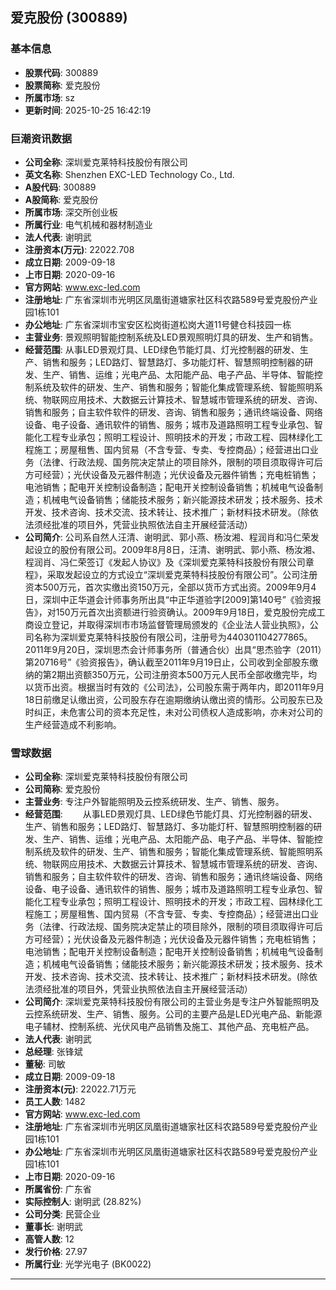 ## 爱克股份 (300889)

### 基本信息

- **股票代码**: 300889
- **股票简称**: 爱克股份
- **所属市场**: sz
- **更新时间**: 2025-10-25 16:42:19

### 巨潮资讯数据

- **公司全称**: 深圳爱克莱特科技股份有限公司
- **英文名称**: Shenzhen EXC-LED Technology Co., Ltd.
- **A股代码**: 300889
- **A股简称**: 爱克股份
- **所属市场**: 深交所创业板
- **所属行业**: 电气机械和器材制造业
- **法人代表**: 谢明武
- **注册资本(万元)**: 22022.708
- **成立日期**: 2009-09-18
- **上市日期**: 2020-09-16
- **官方网站**: www.exc-led.com
- **注册地址**: 广东省深圳市光明区凤凰街道塘家社区科农路589号爱克股份产业园1栋101
- **办公地址**: 广东省深圳市宝安区松岗街道松岗大道11号健仓科技园一栋
- **主营业务**: 景观照明智能控制系统及LED景观照明灯具的研发、生产和销售。
- **经营范围**: 从事LED景观灯具、LED绿色节能灯具、灯光控制器的研发、生产、销售和服务；LED路灯、智慧路灯、多功能灯杆、智慧照明控制器的研发、生产、销售、运维；光电产品、太阳能产品、电子产品、半导体、智能控制系统及软件的研发、生产、销售和服务；智能化集成管理系统、智能照明系统、物联网应用技术、大数据云计算技术、智慧城市管理系统的研发、咨询、销售和服务；自主软件软件的研发、咨询、销售和服务；通讯终端设备、网络设备、电子设备、通讯软件的销售、服务；城市及道路照明工程专业承包、智能化工程专业承包；照明工程设计、照明技术的开发；市政工程、园林绿化工程施工；房屋租售、国内贸易（不含专营、专卖、专控商品）；经营进出口业务（法律、行政法规、国务院决定禁止的项目除外，限制的项目须取得许可后方可经营）；光伏设备及元器件制造；光伏设备及元器件销售；充电桩销售；电池销售；配电开关控制设备制造；配电开关控制设备销售；机械电气设备制造；机械电气设备销售；储能技术服务；新兴能源技术研发；技术服务、技术开发、技术咨询、技术交流、技术转让、技术推广；新材料技术研发。（除依法须经批准的项目外，凭营业执照依法自主开展经营活动）
- **公司简介**: 公司系自然人汪清、谢明武、郭小燕、杨汝湘、程润肖和冯仁荣发起设立的股份有限公司。2009年8月8日，汪清、谢明武、郭小燕、杨汝湘、程润肖、冯仁荣签订《发起人协议》及《深圳爱克莱特科技股份有限公司章程》，采取发起设立的方式设立“深圳爱克莱特科技股份有限公司”。公司注册资本500万元，首次实缴出资150万元，全部以货币方式出资。2009年9月4日，深圳中正华道会计师事务所出具“中正华道验字[2009]第140号”《验资报告》，对150万元首次出资额进行验资确认。2009年9月18日，爱克股份完成工商设立登记，并取得深圳市市场监督管理局颁发的《企业法人营业执照》，公司名称为深圳爱克莱特科技股份有限公司，注册号为440301104277865。2011年9月20日，深圳思杰会计师事务所（普通合伙）出具“思杰验字（2011）第20716号”《验资报告》，确认截至2011年9月19日止，公司收到全部股东缴纳的第2期出资额350万元，公司注册资本500万元人民币全部收缴完毕，均以货币出资。根据当时有效的《公司法》，公司股东需于两年内，即2011年9月18日前缴足认缴出资，公司股东存在逾期缴纳认缴出资的情形。公司股东已及时纠正，未危害公司的资本充足性，未对公司债权人造成影响，亦未对公司的生产经营造成不利影响。

### 雪球数据

- **公司全称**: 深圳爱克莱特科技股份有限公司
- **公司简称**: 爱克股份
- **主营业务**: 专注户外智能照明及云控系统研发、生产、销售、服务。
- **经营范围**: 　　从事LED景观灯具、LED绿色节能灯具、灯光控制器的研发、生产、销售和服务；LED路灯、智慧路灯、多功能灯杆、智慧照明控制器的研发、生产、销售、运维；光电产品、太阳能产品、电子产品、半导体、智能控制系统及软件的研发、生产、销售和服务；智能化集成管理系统、智能照明系统、物联网应用技术、大数据云计算技术、智慧城市管理系统的研发、咨询、销售和服务；自主软件软件的研发、咨询、销售和服务；通讯终端设备、网络设备、电子设备、通讯软件的销售、服务；城市及道路照明工程专业承包、智能化工程专业承包；照明工程设计、照明技术的开发；市政工程、园林绿化工程施工；房屋租售、国内贸易（不含专营、专卖、专控商品）；经营进出口业务（法律、行政法规、国务院决定禁止的项目除外，限制的项目须取得许可后方可经营）；光伏设备及元器件制造；光伏设备及元器件销售；充电桩销售；电池销售；配电开关控制设备制造；配电开关控制设备销售；机械电气设备制造；机械电气设备销售；储能技术服务；新兴能源技术研发；技术服务、技术开发、技术咨询、技术交流、技术转让、技术推广；新材料技术研发。(除依法须经批准的项目外，凭营业执照依法自主开展经营活动）
- **公司简介**: 深圳爱克莱特科技股份有限公司的主营业务是专注户外智能照明及云控系统研发、生产、销售、服务。公司的主要产品是LED光电产品、新能源电子辅材、控制系统、光伏风电产品销售及施工、其他产品、充电桩产品。
- **法人代表**: 谢明武
- **总经理**: 张锋斌
- **董秘**: 司敏
- **成立日期**: 2009-09-18
- **注册资本(元)**: 22022.71万元
- **员工人数**: 1482
- **官方网站**: www.exc-led.com
- **注册地址**: 广东省深圳市光明区凤凰街道塘家社区科农路589号爱克股份产业园1栋101
- **办公地址**: 广东省深圳市光明区凤凰街道塘家社区科农路589号爱克股份产业园1栋101
- **上市日期**: 2020-09-16
- **所属省份**: 广东省
- **实际控制人**: 谢明武 (28.82%)
- **公司分类**: 民营企业
- **董事长**: 谢明武
- **高管人数**: 12
- **发行价格**: 27.97
- **所属行业**: 光学光电子 (BK0022)

---